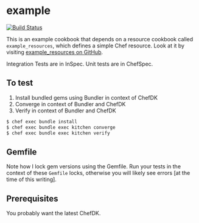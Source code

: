 # example

[![Build Status](https://travis-ci.org/kevindickerson-cookbooks/example.svg?branch=master)](https://travis-ci.org/kevindickerson-cookbooks/example)

This is an example cookbook that depends on a resource cookbook called `example_resources`, which defines a simple Chef resource. Look at it by visiting [example_resources on GitHub](https://github.com/kevindickerson-cookbooks/example).

Integration Tests are in InSpec. Unit tests are in ChefSpec.

## To test
1. Install bundled gems using Bundler in context of ChefDK
1. Converge in context of Bundler and ChefDK
1. Verify in context of Bundler and ChefDK

```bash
$ chef exec bundle install
$ chef exec bundle exec kitchen converge
$ chef exec bundle exec kitchen verify
```

## Gemfile

Note how I lock gem versions using the Gemfile. Run your tests in the context of these `Gemfile` locks, otherwise you will likely see errors [at the time of this writing].

## Prerequisites

You probably want the latest ChefDK.
